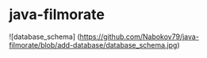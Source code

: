 # java-filmorate
![database_schema] (https://github.com/Nabokov79/java-filmorate/blob/add-database/database_schema.jpg)
